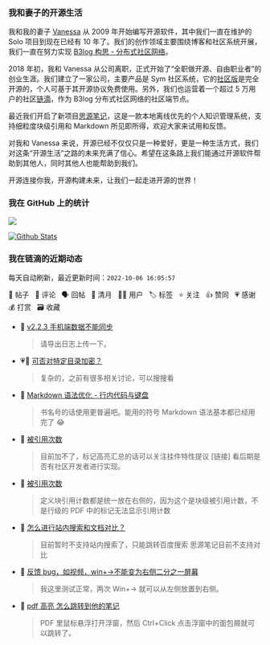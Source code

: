 ### 我和妻子的开源生活

我和我的妻子 [Vanessa](https://github.com/Vanessa219) 从 2009 年开始编写开源软件，其中我们一直在维护的 Solo 项目到现在已经有 10 年了。我们的创作领域主要围绕博客和社区系统开展，我们一直在努力实现 [B3log 构思 - 分布式社区网络](https://ld246.com/article/1546941897596)。

2018 年初，我和 Vanessa 从公司离职，正式开始了“全职做开源、自由职业者”的创业生涯。我们建立了一家公司，主要产品是 Sym 社区系统，它的[社区版](https://github.com/88250/symphony)是完全开源的，个人可基于其开源协议免费使用。另外，我们也运营着一个超过 5 万用户的社区[链滴](https://ld246.com)，作为 B3log 分布式社区网络的社区端节点。

最近我们开启了新项目[思源笔记](https://github.com/siyuan-note/siyuan)，这是一款本地离线优先的个人知识管理系统，支持细粒度块级引用和 Markdown 所见即所得，欢迎大家来试用和反馈。

对我和 Vanessa 来说，开源已经不仅仅只是一种爱好，更是一种生活方式，我们对这条“开源生活”之路的未来充满了信心。希望在这条路上我们能通过开源软件帮助到其他人，同时其他人也能帮助到我们。

开源连接你我，开源构建未来，让我们一起走进开源的世界！

### 我在 GitHub 上的统计

<a title="Hits" target="_blank" href="https://github.com/88250/88250"><img src="https://hits.b3log.org/88250/88250.svg"></a>

[![Github Stats](https://github-readme-stats.vercel.app/api?username=88250&theme=tokyonight&show_icons=true)](https://github.com/88250)

<!--events start -->

### 我在链滴的近期动态

每天自动刷新，最近更新时间：`2022-10-06 16:05:57`

📝 帖子 &nbsp; 💬 评论 &nbsp; 🗣 回帖 &nbsp; 🌙 清月 &nbsp; 👨‍💻 用户 &nbsp; 🏷️ 标签 &nbsp; ⭐️ 关注 &nbsp; 👍 赞同 &nbsp; 💗 感谢 &nbsp; 💰 打赏 &nbsp; 🗃 收藏

* 💬 [v2.2.3 手机端数据不能同步](https://ld246.com/article/1665037378083/comment/1665039787029#comments)

  > 请导出日志上传一下。
* 💗💬 [可否对特定目录加密？](https://ld246.com/article/1665025828921/comment/1665026485823#comments)

  > 复杂的，之前有很多相关讨论，可以搜搜看
* 💬 [Markdown 语法优化 - 行内代码与键盘](https://ld246.com/article/1664898464143/comment/1665024961270#comments)

  > 书名号的话使用更普遍吧。能用的符号 Markdown 语法基本都已经用完了 😂
* 💬 [被引用次数](https://ld246.com/article/1665021212936/comment/1665022728796#comments)

  > 目前加不了，标记高亮汇总的话可以关注挂件特性提议 [链接] 看后期是否有社区开发者进行实现。
* 💬 [被引用次数](https://ld246.com/article/1665021212936/comment/1665022309675#comments)

  > 定义块引用计数都是统一放在右侧的，因为这个是块级被引用计数，不是行级的 PDF 中的标记无法显示引用计数
* 💬 [怎么进行站内搜索和文档对比？](https://ld246.com/article/1665021665837/comment/1665022183111#comments)

  > 目前暂时不支持站内搜索了，只能跳转百度搜索 思源笔记目前不支持对比
* 💬 [反馈 bug，如视频，win+→不能变为右侧二分之一屏幕](https://ld246.com/article/1665018591318/comment/1665020570803#comments)

  > 我这里测试正常，两次 Win+→ 就可以从左侧放置到右侧。
* 💬 [pdf 高亮 怎么跳转到他的笔记](https://ld246.com/article/1664982621596/comment/1665019332595#comments)

  > PDF 里鼠标悬浮打开浮窗，然后 Ctrl+Click 点击浮窗中的面包屑就可以跳转了。


<!--events end -->

